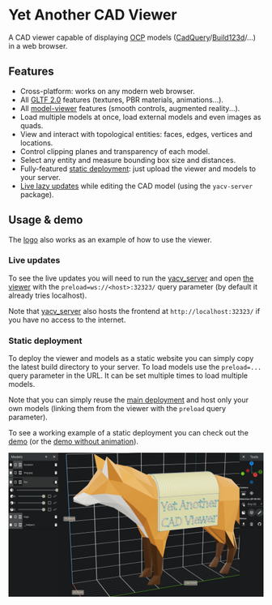 # Yet Another CAD Viewer

A CAD viewer capable of displaying [OCP](https://github.com/CadQuery/OCP)
models ([CadQuery](https://github.com/CadQuery/cadquery)/[Build123d](https://github.com/gumyr/build123d)/...)
in a web browser.

## Features

- Cross-platform: works on any modern web browser.
- All [GLTF 2.0](https://www.khronos.org/gltf/) features (textures, PBR materials, animations...).
- All [model-viewer](https://modelviewer.dev/) features (smooth controls, augmented reality...).
- Load multiple models at once, load external models and even images as quads.
- View and interact with topological entities: faces, edges, vertices and locations.
- Control clipping planes and transparency of each model.
- Select any entity and measure bounding box size and distances.
- Fully-featured [static deployment](#static-deployment): just upload the viewer and models to your server.
- [Live lazy updates](#live-updates) while editing the CAD model (using the `yacv-server` package).

## Usage & demo

The [logo](yacv_server/logo.py) also works as an example of how to use the viewer.

### Live updates

To see the live updates you will need to run the [yacv_server](yacv_server) and
open [the viewer](https://yeicor-3d.github.io/yet-another-cad-viewer/) with
the `preload=ws://<host>:32323/` query parameter (by default it already tries localhost).

Note that [yacv_server](yacv_server) also hosts the frontend at `http://localhost:32323/` if you have no access to the
internet.

### Static deployment

To deploy the viewer and models as a static website you can simply copy the latest build directory to your server.
To load models use the `preload=...` query parameter in the URL.
It can be set multiple times to load multiple models.

Note that you can simply reuse the [main deployment](https://yeicor-3d.github.io/yet-another-cad-viewer/) and host only
your own models (linking them from the viewer with the `preload` query parameter).

To see a working example of a static deployment you can check out
the [demo](https://yeicor-3d.github.io/yet-another-cad-viewer/?preload=base.glb&preload=fox.glb&preload=img.jpg.glb&preload=location.glb)
(or
the [demo without animation](https://yeicor-3d.github.io/yet-another-cad-viewer/?autoplay=false&preload=base.glb&preload=fox.glb&preload=img.jpg.glb&preload=location.glb)).

![Demo](assets/screenshot.png)
